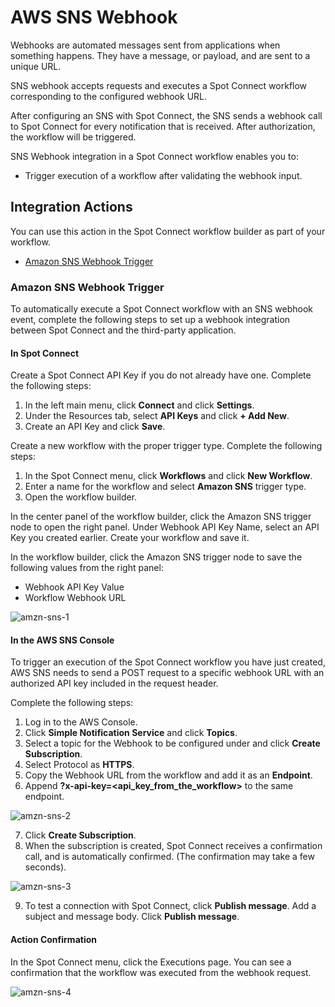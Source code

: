 # AWS SNS Webhook 

Webhooks are automated messages sent from applications when something happens. They have a message, or payload, and are sent to a unique URL. 

SNS webhook accepts requests and executes a Spot Connect workflow corresponding to the configured webhook URL. 

After configuring an SNS with Spot Connect, the SNS sends a webhook call to Spot Connect for every notification that is received. After authorization, the workflow will be triggered.  

SNS Webhook integration in a Spot Connect workflow enables you to: 

* Trigger execution of a workflow after validating the webhook input. 

## Integration Actions 

You can use this action in the Spot Connect workflow builder as part of your workflow. 

* [Amazon SNS Webhook Trigger](spot-connect/integrations/sns?id=amazon-sns-webhook-trigger) 

### Amazon SNS Webhook Trigger 

To automatically execute a Spot Connect workflow with an SNS webhook event, complete the following steps to set up a webhook integration between Spot Connect and the third-party application. 

#### In Spot Connect 

Create a Spot Connect API Key if you do not already have one. Complete the following steps:  

1. In the left main menu, click **Connect** and click **Settings**.  
2. Under the Resources tab, select **API Keys** and click **+ Add New**.  
3. Create an API Key and click **Save**.  

Create a new workflow with the proper trigger type. Complete the following steps:  

1. In the Spot Connect menu, click **Workflows** and click **New Workflow**.  
2. Enter a name for the workflow and select **Amazon SNS** trigger type.  
3. Open the workflow builder. 

In the center panel of the workflow builder, click the Amazon SNS trigger node to open the right panel. Under Webhook API Key Name, select an API Key you created earlier. Create your workflow and save it. 

In the workflow builder, click the Amazon SNS trigger node to save the following values from the right panel: 

* Webhook API Key Value 
* Workflow Webhook URL

![amzn-sns-1](https://github.com/spotinst/help/assets/106514736/48d4a2d8-a8cf-4a19-99c6-83d0b84e1824)

#### In the AWS SNS Console 

To trigger an execution of the Spot Connect workflow you have just created, AWS SNS needs to send a POST request to a specific webhook URL with an authorized API key included in the request header. 

Complete the following steps: 

1. Log in to the AWS Console. 
2. Click **Simple Notification Service** and click **Topics**. 
3. Select a topic for the Webhook to be configured under and click **Create Subscription**. 
4. Select Protocol as **HTTPS**. 
5. Copy the Webhook URL from the workflow and add it as an **Endpoint**. 
6. Append **?x-api-key=<api_key_from_the_workflow>** to the same endpoint.

![amzn-sns-2](https://github.com/spotinst/help/assets/106514736/eb8e2f71-b0a4-4c9f-9f22-0004dbcd7806)

7. Click **Create Subscription**.
8. When the subscription is created, Spot Connect receives a confirmation call, and is automatically confirmed. (The confirmation may take a few seconds). 
 
![amzn-sns-3](https://github.com/spotinst/help/assets/106514736/2cf37794-a5ae-410d-9e05-3edb384e1820) 

9. To test a connection with Spot Connect, click **Publish message**. Add a subject and message body. Click **Publish message**.  

#### Action Confirmation 

In the Spot Connect menu, click the Executions page. You can see a confirmation that the workflow was executed from the webhook request.  

![amzn-sns-4](https://github.com/spotinst/help/assets/106514736/2b5ad042-61e3-4d4d-b08d-e621c9f826df)
  

 
 

 

